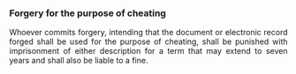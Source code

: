 ### Forgery for the purpose of cheating
<div style="text-align: justify">

Whoever commits forgery, intending that the document or electronic record forged shall be used for the purpose of cheating, shall be punished with imprisonment of either description for a term that may extend to seven years and shall also be liable to a fine.

</div>
